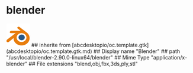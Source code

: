 # blender
<img src='icons/blender.svg' height='64px' width='64px'>
## inherite from
[abcdesktopio/oc.template.gtk](abcdesktopio/oc.template.gtk.md)
## Display name
"Blender"
## path
"/usr/local/blender-2.90.0-linux64/blender"
## Mime Type
"application/x-blender"
## File extensions
"blend,obj,fbx,3ds,ply,stl"
